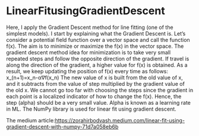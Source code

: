 # LinearFitusingGradientDescent
Here, I apply the Gradient Descent method for line fitting (one of the simplest models). 
I start by explaining what the Gradient Descent is. Let’s consider a potential field function over a vector space and call the function f(x). The aim is to minimize or maximize the f(x) in the vector space. The gradient descent method idea for minimization is to take very small repeated steps and follow the opposite direction of the gradient. If travel is along the direction of the gradient, a higher value for f(x) is obtained. As a result, we keep updating the position of f(x) every time as follows:
x_(n+1)=x_n-α∇f(x_n)
The new value of x is built from the old value of x, and it subtracts from the value of step multiplied by the gradient value of the old x. We cannot go too far with choosing the steps since the gradient in each point is a localized indicator of how to change the f(x). Hence,  the step (alpha) should be a very small value. Alpha is known as a learning rate in ML. The NumPy library is used for linear fit using gradient descent. 

The medium article:https://zorahirbodvash.medium.com/linear-fit-using-gradient-descent-with-numpy-71d7a058eb6b
